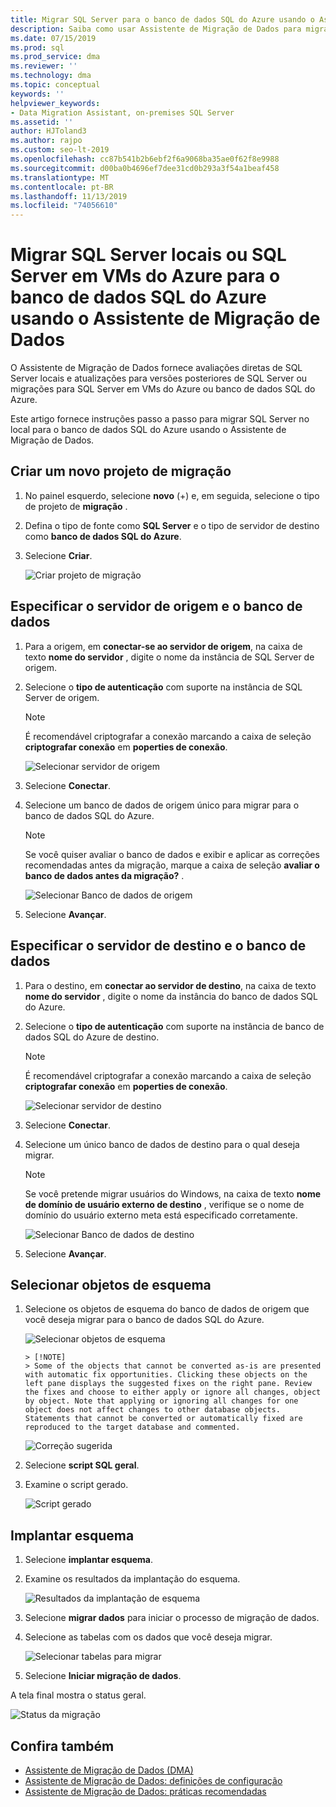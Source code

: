 ```yaml
---
title: Migrar SQL Server para o banco de dados SQL do Azure usando o Assistente de Migração de Dados
description: Saiba como usar Assistente de Migração de Dados para migrar um SQL Server local para o banco de dados SQL do Azure
ms.date: 07/15/2019
ms.prod: sql
ms.prod_service: dma
ms.reviewer: ''
ms.technology: dma
ms.topic: conceptual
keywords: ''
helpviewer_keywords:
- Data Migration Assistant, on-premises SQL Server
ms.assetid: ''
author: HJToland3
ms.author: rajpo
ms.custom: seo-lt-2019
ms.openlocfilehash: cc87b541b2b6ebf2f6a9068ba35ae0f62f8e9988
ms.sourcegitcommit: d00ba0b4696ef7dee31cd0b293a3f54a1beaf458
ms.translationtype: MT
ms.contentlocale: pt-BR
ms.lasthandoff: 11/13/2019
ms.locfileid: "74056610"
---
```

# <a name="migrate-on-premises-sql-server-or-sql-server-on-azure-vms-to-azure-sql-database-using-the-data-migration-assistant"></a>Migrar SQL Server locais ou SQL Server em VMs do Azure para o banco de dados SQL do Azure usando o Assistente de Migração de Dados

O Assistente de Migração de Dados fornece avaliações diretas de SQL Server locais e atualizações para versões posteriores de SQL Server ou migrações para SQL Server em VMs do Azure ou banco de dados SQL do Azure.

Este artigo fornece instruções passo a passo para migrar SQL Server no local para o banco de dados SQL do Azure usando o Assistente de Migração de Dados.

## <a name="create-a-new-migration-project"></a>Criar um novo projeto de migração

1. No painel esquerdo, selecione **novo** (+) e, em seguida, selecione o tipo de projeto de **migração** .

2. Defina o tipo de fonte como **SQL Server** e o tipo de servidor de destino como **banco de dados SQL do Azure**.

3. Selecione **Criar**.

   ![Criar projeto de migração](../dma/media/NewCreate1.png)

## <a name="specify-the-source-server-and-database"></a>Especificar o servidor de origem e o banco de dados

1. Para a origem, em **conectar-se ao servidor de origem**, na caixa de texto **nome do servidor** , digite o nome da instância de SQL Server de origem.

2. Selecione o **tipo de autenticação** com suporte na instância de SQL Server de origem.

   > [!NOTE]
   > É recomendável criptografar a conexão marcando a caixa de seleção **criptografar conexão** em **poperties de conexão**.

    ![Selecionar servidor de origem](../dma/media/select-source-server.png)

3. Selecione **Conectar**.

4. Selecione um banco de dados de origem único para migrar para o banco de dados SQL do Azure.

   > [!NOTE]
   > Se você quiser avaliar o banco de dados e exibir e aplicar as correções recomendadas antes da migração, marque a caixa de seleção **avaliar o banco de dados antes da migração?** .

    ![Selecionar Banco de dados de origem](../dma/media/select-source-database.png)

5. Selecione **Avançar**.

## <a name="specify-the-target-server-and-database"></a>Especificar o servidor de destino e o banco de dados

1. Para o destino, em **conectar ao servidor de destino**, na caixa de texto **nome do servidor** , digite o nome da instância do banco de dados SQL do Azure. 

2. Selecione o **tipo de autenticação** com suporte na instância de banco de dados SQL do Azure de destino.

   > [!NOTE]
   > É recomendável criptografar a conexão marcando a caixa de seleção **criptografar conexão** em **poperties de conexão**.

     ![Selecionar servidor de destino](../dma/media/select-target-server.png)

3. Selecione **Conectar**.

4. Selecione um único banco de dados de destino para o qual deseja migrar.

   > [!NOTE]
   > Se você pretende migrar usuários do Windows, na caixa de texto **nome de domínio de usuário externo de destino** , verifique se o nome de domínio do usuário externo meta está especificado corretamente.

    ![Selecionar Banco de dados de destino](../dma/media/select-target-database.png)

5. Selecione **Avançar**.

## <a name="select-schema-objects"></a>Selecionar objetos de esquema

1. Selecione os objetos de esquema do banco de dados de origem que você deseja migrar para o banco de dados SQL do Azure.

    ![Selecionar objetos de esquema](../dma/media/select-schema-objects.png)

       > [!NOTE]
       > Some of the objects that cannot be converted as-is are presented with automatic fix opportunities. Clicking these objects on the left pane displays the suggested fixes on the right pane. Review the fixes and choose to either apply or ignore all changes, object by object. Note that applying or ignoring all changes for one object does not affect changes to other database objects. Statements that cannot be converted or automatically fixed are reproduced to the target database and commented.

    ![Correção sugerida](../dma/media/suggested-fix.png)

2. Selecione **script SQL geral**.

3. Examine o script gerado.

    ![Script gerado](../dma/media/generated-script.png)

## <a name="deploy-schema"></a>Implantar esquema

1. Selecione **implantar esquema**.

2. Examine os resultados da implantação do esquema.

    ![Resultados da implantação de esquema](../dma/media/schema-deployment-results.png)

3. Selecione **migrar dados** para iniciar o processo de migração de dados.

4. Selecione as tabelas com os dados que você deseja migrar.

    ![Selecionar tabelas para migrar](../dma/media/select-tables-to-migrate.png) 

5. Selecione **Iniciar migração de dados**.

A tela final mostra o status geral.

   ![Status da migração](../dma/media/migration-status.png) 

## <a name="see-also"></a>Confira também

* [Assistente de Migração de Dados (DMA)](../dma/dma-overview.md)
* [Assistente de Migração de Dados: definições de configuração](../dma/dma-configurationsettings.md)
* [Assistente de Migração de Dados: práticas recomendadas](../dma/dma-bestpractices.md)
